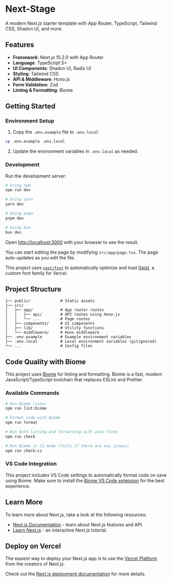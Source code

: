# Next-Stage

A modern Next.js starter template with App Router, TypeScript, Tailwind CSS, Shadcn UI, and more.

## Features

- **Framework**: Next.js 15.2.0 with App Router
- **Language**: TypeScript 5+
- **UI Components**: Shadcn UI, Radix UI
- **Styling**: Tailwind CSS
- **API & Middleware**: Hono.js
- **Form Validation**: Zod
- **Linting & Formatting**: Biome

## Getting Started

### Environment Setup

1. Copy the `.env.example` file to `.env.local`:

```bash
cp .env.example .env.local
```

2. Update the environment variables in `.env.local` as needed.

### Development

Run the development server:

```bash
# Using npm
npm run dev

# Using yarn
yarn dev

# Using pnpm
pnpm dev

# Using bun
bun dev
```

Open [http://localhost:3000](http://localhost:3000) with your browser to see the result.

You can start editing the page by modifying `src/app/page.tsx`. The page auto-updates as you edit the file.

This project uses [`next/font`](https://nextjs.org/docs/app/building-your-application/optimizing/fonts) to automatically optimize and load [Geist](https://vercel.com/font), a custom font family for Vercel.

## Project Structure

```
├── public/             # Static assets
├── src/
│   ├── app/            # App router routes
│   │   ├── api/        # API routes using Hono.js
│   │   └── ...         # Page routes
│   ├── components/     # UI components
│   ├── lib/            # Utility functions
│   └── middleware/     # Hono middleware
├── .env.example        # Example environment variables
├── .env.local          # Local environment variables (gitignored)
└── ...                 # Config files
```

## Code Quality with Biome

This project uses [Biome](https://biomejs.dev/) for linting and formatting. Biome is a fast, modern JavaScript/TypeScript toolchain that replaces ESLint and Prettier.

### Available Commands

```bash
# Run Biome linter
npm run lint:biome

# Format code with Biome
npm run format

# Run both linting and formatting with auto-fixes
npm run check

# Run Biome in CI mode (fails if there are any issues)
npm run check:ci
```

### VS Code Integration

This project includes VS Code settings to automatically format code on save using Biome. Make sure to install the [Biome VS Code extension](https://marketplace.visualstudio.com/items?itemName=biomejs.biome) for the best experience.

## Learn More

To learn more about Next.js, take a look at the following resources:

- [Next.js Documentation](https://nextjs.org/docs) - learn about Next.js features and API.
- [Learn Next.js](https://nextjs.org/learn) - an interactive Next.js tutorial.

## Deploy on Vercel

The easiest way to deploy your Next.js app is to use the [Vercel Platform](https://vercel.com/new) from the creators of Next.js.

Check out the [Next.js deployment documentation](https://nextjs.org/docs/app/building-your-application/deploying) for more details.
